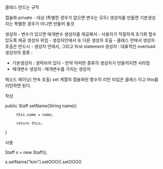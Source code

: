 클래스 만드는 규칙

캡슐화 private - 대상 (특별한 경우가 없으면 변수는 모두)
생성자를 만들면 기본생성자는 특별한 경우가 아니면 만들어 둘것

생성자 - 변수가 있으면 매개변수 생성자를 제공해서
         - 사용자가 적절하게 초기화 할수 있도록 제공
생성자 위임 - 생성자안에서 또 다른 생성자 호출
        - 클래스 안에서 생성자 호출은 반드시
        - 생성자 안에서, 그리고 first statement
생성자 : 대표적인 overload
생성자의 종류 : 
   - 기본생성자 : 생략되어 있다 - 만약 어떠한 종류의 생성자가 만들어지면 사라짐
   - 매개변수 생성자 : 매개변수를 가지는 생성자
   
메소드 체이닝( 연속 호출)
set 계열의 캡슐화된 함수의 리턴 타입은 클래스 이고 this를 리턴하면 된다.

작성

public Staff setName(String name){

         this.name = name;
         
         return this;
         
}


사용

Staff s = new Staff();

s.setName("kim").setOOO().setOOO()
